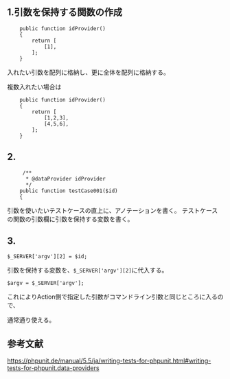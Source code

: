 ## 1.引数を保持する関数の作成

```
    public function idProvider()
    {
        return [
            [1],
        ];
    }
```
入れたい引数を配列に格納し、更に全体を配列に格納する。

複数入れたい場合は
```
    public function idProvider()
    {
        return [
            [1,2,3],
            [4,5,6],
        ];
    }
```

## 2. 

```
     /**
      * @dataProvider idProvider
      */
    public function testCase001($id)
    {
```
引数を使いたいテストケースの直上に、アノテーションを書く。
テストケースの関数の引数欄に引数を保持する変数を書く。

## 3.
```
$_SERVER['argv'][2] = $id;
```

引数を保持する変数を、`$_SERVER['argv'][2]`に代入する。

```
$argv = $_SERVER['argv'];
```

これによりAction側で指定した引数がコマンドライン引数と同じところに入るので、

通常通り使える。

## 参考文献
https://phpunit.de/manual/5.5/ja/writing-tests-for-phpunit.html#writing-tests-for-phpunit.data-providers
